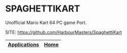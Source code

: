 # SPAGHETTIKART

 Unofficial Mario Kart 64 PC game Port.

 SITE: https://github.com/HarbourMasters/SpaghettiKart

 | [Applications](https://portable-linux-apps.github.io/apps.html) | [Home](https://portable-linux-apps.github.io)
 | --- | --- |
